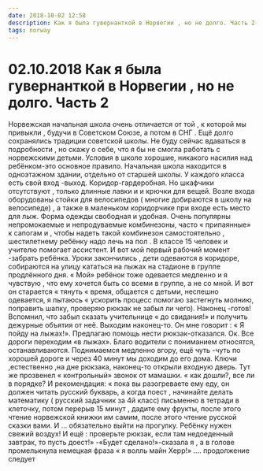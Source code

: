 ```yaml
---
date: 2018-10-02 12:58
description: Как я была гувернанткой в Норвегии , но не долго. Часть 2
tags: norway
---
```

# 02.10.2018 Как я была гувернанткой в Норвегии , но не долго. Часть 2

Норвежская начальная школа очень отличается  от той , к которой мы привыкли , будучи в Советском Союзе, а потом в СНГ  . Ещё долго сохранялись традиции советской школы. Не буду сейчас вдаваться в подробности , но скажу о себе, что я бы не смогла работать с норвежскими детьми.  Условия в школе хорошие, никакого насилия над ребёнком-это основное правило. Начальная школа находится в одноэтажном здании, отдельно от старшей школы. У каждого класса есть свой вход -выход.  Коридор-гардеробная. Но шкафчики отсутствуют , только длинные лавки и и крючки для вещей. Возле входа оборудованы стойки для велосипедов ( многие добираются в школу на велосипеде) , а также в маленьком коридорчике при входе есть место для лыж. Форма одежды свободная и удобная. Очень популярны непромокаемые и непродуваемые комбинезоны, часто « припаянные» к сапогам и , чтобы надеть  такой комбинезон самостоятельно , шестилетнему ребёнку надо лечь на пол . В классе 15 человек и учителю помогает ассистент.  И вот мой первый рабочий момент -забрать ребёнка. Уроки закончились , дети одеваются в коридоре, собираются на улицу кататься на лыжах на стадионе в группе продлённого дня. « Мой» ребёнок тоже одевается медленно и я чувствую , что ему хочется быть со всеми в группе, а не со мной. И вот он старается « тянуть « время, общается с детьми, неспешно одевается, я пытаюсь « ускорить процесс помогаю застегнуть молнию, поправить шапку, проверяю рюкзак  не забыл ли чего). Наконец -готов! Вспомнил, что забыл сказать учительнице « до свидания!» и получить дежурные объятия от неё. Выходим наконец-то. Он мне говорит : « Я пойду на лыжах!». Предлагаю помощь нести рюкзак-отказался. Ок. Все дороги переходим «в лыжах». Благо водители с пониманием относятся, останавливаются. Поднимаемся медленно вгору, ещё чуть -чуть по хорошей дороге и через 40 минут мы доходим до его дома. Ключи ,естественно ,на дне рюкзака, наконец-то открыли входную дверь. Тут же прозвенел « контрольный» звонок от мамашки. « как дошли?, все ли в порядке? И рекомендация: « пока вы разогреваете ему еду, он должен читать русский букварь, а когда поест , начинайте делать математику ( русский задачник за 4й класс) письменно в тетради в клеточку, потом перерыв 15 минут , дадите ему фрукты, после этого чтение норвежской книжки им самим, после этого чтение русской сказки вами. И ... обязательно выйти на прогулку. Ребёнку нужен свежий воздух! И ещё : проверьте рюкзак, если там  недоеденный завтрак, то пусть доест!»   -«Будет сделано!»-сказала я , а в голове промелькнула немецкая фраза « я волль майн Херр!»  .... продолжение следует

